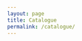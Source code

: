 ```yaml
---
layout: page
title: Catalogue
permalink: /catalogue/
---
```


<div id="example-table"></div>

<script>
    // Initialize Tabulator with CSV importer
    var table = new Tabulator("#example-table", {
        height:205,
        pagination:"local",
        paginationSize:6,
        paginationSizeSelector:[3, 6, 8, 10],
        movableColumns:true,
        paginationCounter:"rows",
        autoColumns:true,
    });

    // Fetch CSV data and set it to the table
    fetch('{{ "/assets/datasets/lzapata.csv" | relative_url }}')
        .then(response => response.text())
        .then(data => {
            // Parse CSV data using PapaParse
            var jsonData = Papa.parse(data, { header: true, skipEmptyLines: true }).data;

            // Set data for the table
            table.setData(jsonData);
        })
        .catch(error => console.error('Error fetching data:', error));
</script>